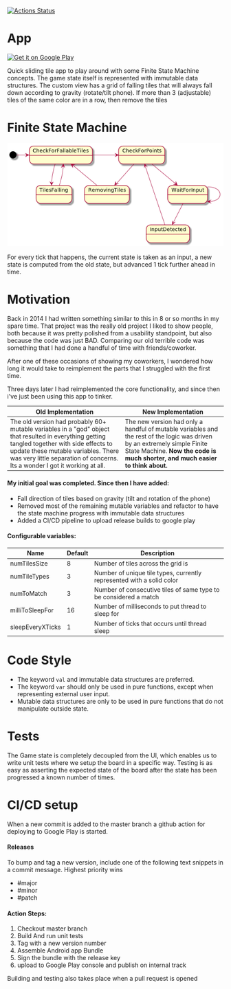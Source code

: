 [![Actions Status](https://github.com/huntj88/TileGame/workflows/Deploy/badge.svg)](https://github.com/huntj88/TileGame/actions)

# App 
<a href="https://play.google.com/store/apps/details?id=me.jameshunt.tilegame"><img alt="Get it on Google Play" src="https://play.google.com/intl/en_us/badges/images/generic/en-play-badge.png" height=60px /></a>

Quick sliding tile app to play around with some Finite State Machine concepts. 
The game state itself is represented with immutable data structures.
The custom view has a grid of falling tiles that will always fall down according to gravity (rotate/tilt phone).
If more than 3 (adjustable) tiles of the same color are in a row, then remove the tiles

# Finite State Machine
![StateMachine diagram for game state](statemachine.png)

For every tick that happens, the current state is taken as an input,
a new state is computed from the old state, but advanced 1 tick further ahead in time.

# Motivation
Back in 2014 I had written something similar to this in 8 or so months in my spare time. 
That project was the really old project I liked to show people, both because it was pretty polished 
from a usability standpoint, but also because the code was just BAD. Comparing our old terrible code 
was something that I had done a handful of time with friends/coworker.

After one of these occasions of showing my coworkers, I wondered how long it would take to reimplement the 
parts that I struggled with the first time. 

Three days later I had reimplemented the core functionality, and since then i've just been using this app to tinker.

<table>
  <thead>
    <th>Old Implementation</th>
    <th>New Implementation</th>
  </thead>
  <tr>
    <td>
        The old version had probably 60+ mutable variables in a "god" object that resulted in everything 
        getting tangled together with side effects to update these mutable variables. 
        There was very little separation of concerns. Its a wonder I got it working at all.
    </td>
    <td>
        The new version had only a handful of mutable variables and the rest of the logic was driven by an 
        extremely simple Finite State Machine. <b>Now the code is much shorter, and much easier to think about.</b>
    </td>
  </tr>
</table>

#### My initial goal was completed. Since then I have added:
- Fall direction of tiles based on gravity (tilt and rotation of the phone)
- Removed most of the remaining mutable variables and refactor to have the state machine progress with 
  immutable data structures
- Added a CI/CD pipeline to upload release builds to google play

#### Configurable variables:
|Name|Default|Description|
-|-|-
numTilesSize | 8 | Number of tiles across the grid is
numTileTypes | 3 | Number of unique tile types, currently represented with a solid color
numToMatch | 3 | Number of consecutive tiles of same type to be considered a match
milliToSleepFor | 16 | Number of milliseconds to put thread to sleep for
sleepEveryXTicks | 1 | Number of ticks that occurs until thread sleep

# Code Style
- The keyword `val` and immutable data structures are preferred.
- The keyword `var` should only be used in pure functions, except when representing external user input.
- Mutable data structures are only to be used in pure functions that do not manipulate outside state.

# Tests
The Game state is completely decoupled from the UI, which enables us to write unit tests where we 
setup the board in a specific way. Testing is as easy as asserting the expected state of the board 
after the state has been progressed a known number of times.

# CI/CD setup
When a new commit is added to the master branch a github action for deploying to Google Play is started.
#### Releases
To bump and tag a new version, include one of the following text snippets in a commit message. Highest priority wins
- #major
- #minor
- #patch

#### Action Steps:
1. Checkout master branch
2. Build And run unit tests
3. Tag with a new version number
4. Assemble Android app Bundle
5. Sign the bundle with the release key
6. upload to Google Play console and publish on internal track

Building and testing also takes place when a pull request is opened
